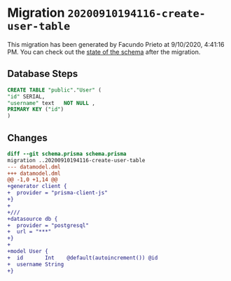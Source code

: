 # Migration `20200910194116-create-user-table`

This migration has been generated by Facundo Prieto at 9/10/2020, 4:41:16 PM.
You can check out the [state of the schema](./schema.prisma) after the migration.

## Database Steps

```sql
CREATE TABLE "public"."User" (
"id" SERIAL,
"username" text   NOT NULL ,
PRIMARY KEY ("id")
)
```

## Changes

```diff
diff --git schema.prisma schema.prisma
migration ..20200910194116-create-user-table
--- datamodel.dml
+++ datamodel.dml
@@ -1,0 +1,14 @@
+generator client {
+  provider = "prisma-client-js"
+}
+
+///
+datasource db {
+  provider = "postgresql"
+  url = "***"
+}
+
+model User {
+  id       Int    @default(autoincrement()) @id
+  username String
+}
```


